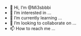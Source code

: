 - 👋 Hi, I’m @Mi3sbbbi
- 👀 I’m interested in ...
- 🌱 I’m currently learning ...
- 💞️ I’m looking to collaborate on ...
- 📫 How to reach me ...

<!---
Mi3sbbbi/Mi3sbbbi is a ✨ special ✨ repository because its `README.md` (this file) appears on your GitHub profile.
You can click the Preview link to take a look at your changes.
--->
